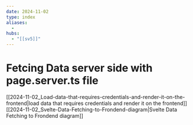 ```yaml
---
date: 2024-11-02
type: index
aliases:
  -
hubs:
  - "[[sv5]]"
---
```


# Fetcing Data server side with page.server.ts file

[[2024-11-02_Load-data-that-requires-credentials-and-render-it-on-the-frontend|load data that requires credentials and render it on the frontend]]
[[2024-11-02_Svelte-Data-Fetching-to-Frondend-diagram|Svelte Data Fetching to Frondend diagram]]

